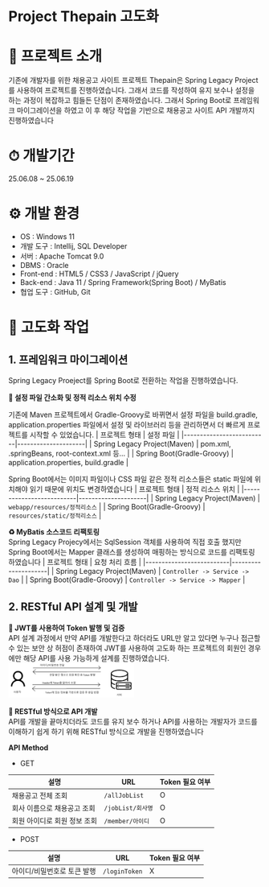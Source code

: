 # Project Thepain 고도화


# 📘 프로젝트 소개
기존에 개발자를 위한 채용공고 사이트 프로젝트 Thepain은 Spring Legacy Project를 사용하여 프로젝트를 진행하였습니다.
그래서 코드를 작성하여 유지 보수나 설정을 하는 과정이 복잡하고 힘들든 단점이 존재하였습니다. 그래서 Spring Boot로 프레임워크 마이그레이션을 하였고
이 후 해당 작업을 기반으로 채용공고 사이트 API 개발까지 진행하였습니다


# ⏱ 개발기간
25.06.08 ~ 25.06.19

# ⚙ 개발 환경
- OS : Windows 11  
- 개발 도구 : Intellij, SQL Developer  
- 서버 : Apache Tomcat 9.0  
- DBMS : Oracle  
- Front-end : HTML5 / CSS3 / JavaScript / jQuery  
- Back-end : Java 11 / Spring Framework(Spring Boot) / MyBatis  
- 협업 도구 : GitHub, Git

# 🔼 고도화 작업
## 1. 프레임워크 마이그레이션
Spring Legacy Proeject를 Spring Boot로 전환하는 작업을 진행하였습니다.

**📍 설정 파일 간소화 및 정적 리소스 위치 수정** 

기존에 Maven 프로젝트에서 Gradle-Groovy로 바뀌면서 설정 파일을 build.gradle, application.properties 파일에서 설정 및 라이브러리 등을 관리하면서 더 빠르게 프로젝트를 시작할 수 있었습니다.
| 프로젝트 형태                     | 설정 파일                 | 
|--------------------------|---------------------|
| Spring Legacy Project(Maven)        | pom.xml, .springBeans, root-context.xml 등...        | 
| Spring Boot(Gradle-Groovy) | application.properties, build.gradle     |


           
Spring Boot에서는 이미지 파일이나 CSS 파일 같은 정적 리소스들은 static 파일에 위치해야 읽기 때문에 위치도 변경하였습니다
| 프로젝트 형태                     | 정적 리소스 위치                 | 
|--------------------------|---------------------|
| Spring Legacy Project(Maven)        | `webapp/resources/정적리소스`        | 
| Spring Boot(Gradle-Groovy) | `resources/static/정적리소스`     |



**♻️ MyBatis 소스코드 리팩토링** <br>
Spring Legacy Projecy에서는 SqlSession 객체를 사용하여 직접 호출 했지만 Spring Boot에서는 Mapper 클래스를 생성하여 매핑하는 방식으로 코드를 리팩토링 하였습니다
| 프로젝트 형태                     | 요청 처리 흐름                 | 
|--------------------------|---------------------|
| Spring Legacy Project(Maven)        | `Controller -> Service -> Dao`        | 
| Spring Boot(Gradle-Groovy) | `Controller -> Service -> Mapper`     |


## 2. RESTful API 설계 및 개발
**🔐 JWT를 사용하여 Token 발행 및 검증** <br>
API 설계 과정에서 만약 API를 개발한다고 하더라도 URL만 알고 있다면 누구나 접근할 수 있는 보안 상 허점이 존재하여 
JWT를 사용하여 고도화 하는 프로젝트의 회원인 경우에만 해당 API를 사용 가능하게 설계를 진행하였습니다.
<img src="https://raw.githubusercontent.com/yuiop241114/ThePain_Spring-Boot/main/thepain/thepain/src/main/resources/static/img/JWT.png" width="250"/>

**🔌 RESTful 방식으로 API 개발** <br>
API를 개발을 끝마치더라도 코드를 유지 보수 하거나 API를 사용하는 개발자가 코드를 이해하기 쉽게 하기 위해 RESTful 방식으로 개발을 진행하였습니다

**API Method**

- GET

| 설명                     | URL                 | Token 필요 여부 |
|--------------------------|---------------------|------------------|
| 채용공고 전체 조회        | `/allJobList`       | O                |
| 회사 이름으로 채용공고 조회 | `/jobList/회사명`     | O                |
| 회원 아이디로 회원 정보 조회 | `/member/아이디`       | O                |


- POST

| 설명                     | URL                | Token 필요 여부 |
|--------------------------|--------------------|------------------|
| 아이디/비밀번호로 토큰 발행 | `/loginToken`      | X               |
